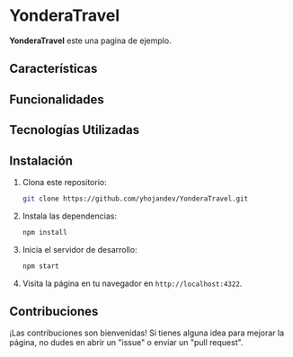 # YonderaTravel

**YonderaTravel** este una pagina de ejemplo.

## Características

## Funcionalidades

## Tecnologías Utilizadas

## Instalación

1. Clona este repositorio:

   ```bash
   git clone https://github.com/yhojandev/YonderaTravel.git
   ```

2. Instala las dependencias:

   ```bash
   npm install
   ```

3. Inicia el servidor de desarrollo:

   ```bash
   npm start
   ```

4. Visita la página en tu navegador en `http://localhost:4322`.

## Contribuciones

¡Las contribuciones son bienvenidas! Si tienes alguna idea para mejorar la página, no dudes en abrir un "issue" o enviar un "pull request".


